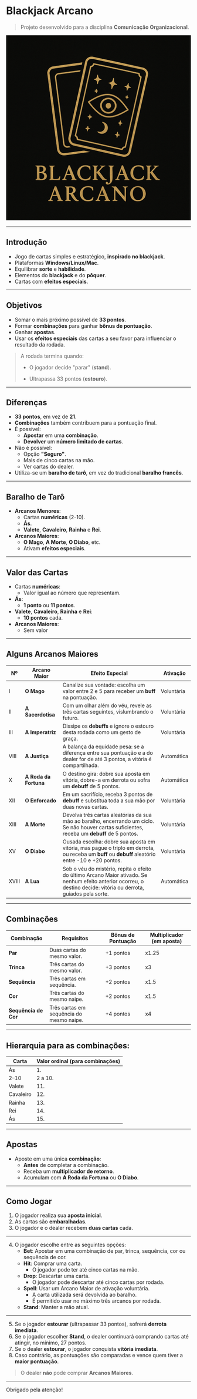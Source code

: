# Blackjack Arcano

> Projeto desenvolvido para a disciplina **Comunicação Organizacional**.

![Logo](assets/logo.png)

---

## Introdução

- Jogo de cartas simples e estratégico, **inspirado no blackjack**.
- Plataformas **Windows/Linux/Mac**.
- Equilibrar **sorte** e **habilidade**.
- Elementos do **blackjack** e do **pôquer**.
- Cartas com **efeitos especiais**.

---

## Objetivos

- Somar o mais próximo possível de **33 pontos**.
- Formar **combinações** para ganhar **bônus de pontuação**.
- Ganhar **apostas**.
- Usar os **efeitos especiais** das cartas a seu favor para influenciar o resultado da rodada.

> A rodada termina quando:
>
> - O jogador decide "parar" (**stand**).
>
> - Ultrapassa 33 pontos (**estouro**).

---

## Diferenças

- **33 pontos**, em vez de **21**.
- **Combinações** também contribuem para a pontuação final.
- É possível:
    - **Apostar** em uma **combinação**.
    - **Devolver** um **número limitado de cartas**.
- Não é possível:
    - Opção **"Seguro"**.
    - Mais de cinco cartas na mão.
    - Ver cartas do dealer.
- Utiliza-se um **baralho de tarô**, em vez do tradicional **baralho francês**.

---

## Baralho de Tarô

- **Arcanos Menores**:
    - Cartas **numéricas** (2-10).
    - **Ás**.
    - **Valete**, **Cavaleiro**, **Rainha** e **Rei**.
- **Arcanos Maiores**:
    - **O Mago**, **A Morte**, **O Diabo**, etc.
    - Ativam **efeitos especiais**.

---

## Valor das Cartas

- Cartas **numéricas**:
    - Valor igual ao número que representam.
- **Ás**:
    - **1 ponto** ou **11 pontos**.
- **Valete**, **Cavaleiro**, **Rainha** e **Rei**:
    - **10 pontos** cada.
- **Arcanos Maiores**:
    - Sem valor

---

## Alguns Arcanos Maiores

| Nº    | Arcano Maior          | Efeito Especial                                                                                                                                                     | Ativação   |
| ----- | --------------------- | ------------------------------------------------------------------------------------------------------------------------------------------------------------------- | ---------- |
| I     | **O Mago**            | Canalize sua vontade: escolha um valor entre 2 e 5 para receber um **buff** na pontuação.                                                                           | Voluntária |
| II    | **A Sacerdotisa**     | Com um olhar além do véu, revele as três cartas seguintes, vislumbrando o futuro.                                                                                   | Voluntária |
| III   | **A Imperatriz**      | Dissipe os **debuffs** e ignore o estouro desta rodada como um gesto de graça.                                                                                      | Voluntária |
| VIII  | **A Justiça**         | A balança da equidade pesa: se a diferença entre sua pontuação e a do dealer for de até 3 pontos, a vitória é compartilhada.                                        | Automática |
| X     | **A Roda da Fortuna** | O destino gira: dobre sua aposta em vitória, dobre-a em derrota ou sofra um **debuff** de 5 pontos.                                                                 | Automática |
| XII   | **O Enforcado**       | Em um sacrifício, receba 3 pontos de **debuff** e substitua toda a sua mão por duas novas cartas.                                                                   | Voluntária |
| XIII  | **A Morte**           | Devolva três cartas aleatórias da sua mão ao baralho, encerrando um ciclo. Se não houver cartas suficientes, receba um **debuff** de 5 pontos.                      | Voluntária |
| XV    | **O Diabo**           | Ousada escolha: dobre sua aposta em vitória, mas pague o triplo em derrota, ou receba um **buff** ou **debuff** aleatório entre -10 e +20 pontos.                   | Voluntária |
| XVIII | **A Lua**             | Sob o véu do mistério, repita o efeito do último Arcano Maior ativado. Se nenhum efeito anterior ocorreu, o destino decide: vitória ou derrota, guiados pela sorte. | Automática |

---

## Combinações

| Combinação           | Requisitos                                      | Bônus de Pontuação | Multiplicador (em aposta) |
| -------------------- | ----------------------------------------------- | ------------------ | ------------------------- |
| **Par**              | Duas cartas do mesmo valor.                     | +1 pontos          | x1.25                     |
| **Trinca**           | Três cartas do mesmo valor.                     | +3 pontos          | x3                        |
| **Sequência**        | Três cartas em sequência.                       | +2 pontos          | x1.5                      |
| **Cor**              | Três cartas do mesmo naipe.                     | +2 pontos          | x1.5                      |
| **Sequência de Cor** | Três cartas em sequência do mesmo naipe.        | +4 pontos          | x4                        |

---

## Hierarquia para as combinações:

| Carta      | Valor ordinal (para combinações) |
| ---------- | -------------------------------- |
| Ás         | 1.                               |
| 2–10       | 2 a 10.                          |
| Valete     | 11.                              |
| Cavaleiro  | 12.                              |
| Rainha     | 13.                              |
| Rei        | 14.                              |
| Ás         | 15.                              |

---

## Apostas
- Aposte em uma única **combinação**:
    - **Antes** de completar a combinação.
    - Receba um **multiplicador de retorno**.
    - Acumulam com **A Roda da Fortuna** ou **O Diabo**.

---

## Como Jogar
1. O jogador realiza sua **aposta inicial**.
2. As cartas são **embaralhadas**.
3. O jogador e o dealer recebem **duas cartas** cada.

---

4. O jogador escolhe entre as seguintes opções:
    - **Bet**: Apostar em uma combinação de par, trinca, sequência, cor ou sequência de cor.
    - **Hit**: Comprar uma carta.
        - O jogador pode ter até cinco cartas na mão. 
    - **Drop**: Descartar uma carta.
        - O jogador pode descartar até cinco cartas por rodada. 
    - **Spell**: Usar um Arcano Maior de ativação voluntária.
        - A carta utilizada será devolvida ao baralho. 
        - É permitido usar no máximo três arcanos por rodada.
    - **Stand**: Manter a mão atual.

---

5. Se o jogador **estourar** (ultrapassar 33 pontos), sofrerá **derrota imediata**.
6. Se o jogador escolher **Stand**, o dealer continuará comprando cartas até atingir, no mínimo, 27 pontos.
7. Se o dealer **estourar**, o jogador conquista **vitória imediata**.
8. Caso contrário, as pontuações são comparadas e vence quem tiver a **maior pontuação**.

> O dealer **não** pode comprar **Arcanos Maiores**.

---

Obrigado pela atenção!